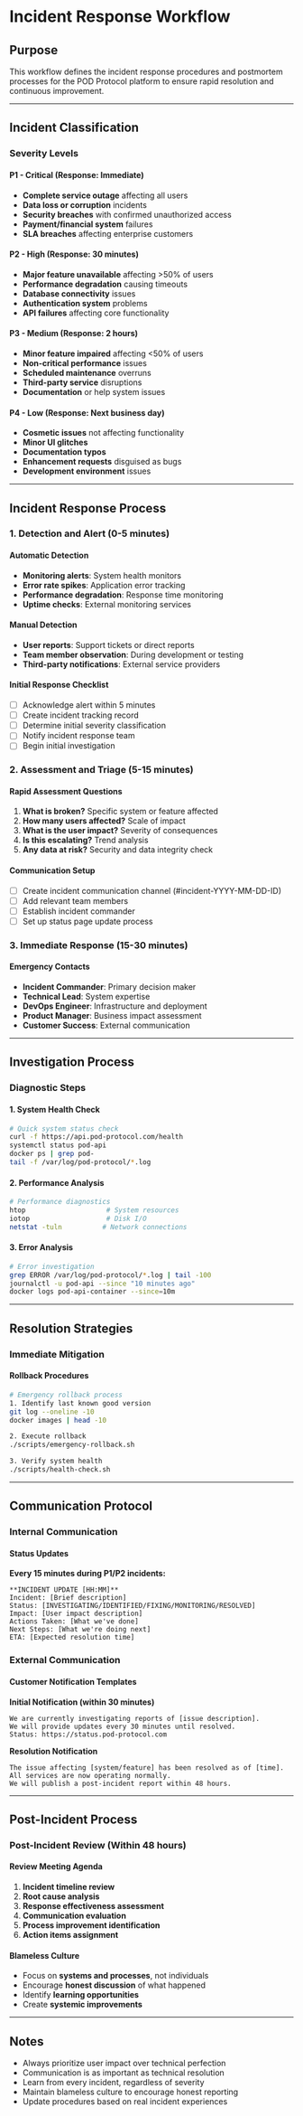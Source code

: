 # Incident Response Workflow

## Purpose
This workflow defines the incident response procedures and postmortem processes for the POD Protocol platform to ensure rapid resolution and continuous improvement.

---

## Incident Classification

### Severity Levels

#### P1 - Critical (Response: Immediate)
- **Complete service outage** affecting all users
- **Data loss or corruption** incidents
- **Security breaches** with confirmed unauthorized access
- **Payment/financial system** failures
- **SLA breaches** affecting enterprise customers

#### P2 - High (Response: 30 minutes)
- **Major feature unavailable** affecting >50% of users
- **Performance degradation** causing timeouts
- **Database connectivity** issues
- **Authentication system** problems
- **API failures** affecting core functionality

#### P3 - Medium (Response: 2 hours)
- **Minor feature impaired** affecting <50% of users
- **Non-critical performance** issues
- **Scheduled maintenance** overruns
- **Third-party service** disruptions
- **Documentation** or help system issues

#### P4 - Low (Response: Next business day)
- **Cosmetic issues** not affecting functionality
- **Minor UI glitches** 
- **Documentation typos**
- **Enhancement requests** disguised as bugs
- **Development environment** issues

---

## Incident Response Process

### 1. Detection and Alert (0-5 minutes)

#### Automatic Detection
- **Monitoring alerts**: System health monitors
- **Error rate spikes**: Application error tracking
- **Performance degradation**: Response time monitoring
- **Uptime checks**: External monitoring services

#### Manual Detection
- **User reports**: Support tickets or direct reports
- **Team member observation**: During development or testing
- **Third-party notifications**: External service providers

#### Initial Response Checklist
- [ ] Acknowledge alert within 5 minutes
- [ ] Create incident tracking record
- [ ] Determine initial severity classification
- [ ] Notify incident response team
- [ ] Begin initial investigation

### 2. Assessment and Triage (5-15 minutes)

#### Rapid Assessment Questions
1. **What is broken?** Specific system or feature affected
2. **How many users affected?** Scale of impact
3. **What is the user impact?** Severity of consequences
4. **Is this escalating?** Trend analysis
5. **Any data at risk?** Security and data integrity check

#### Communication Setup
- [ ] Create incident communication channel (#incident-YYYY-MM-DD-ID)
- [ ] Add relevant team members
- [ ] Establish incident commander
- [ ] Set up status page update process

### 3. Immediate Response (15-30 minutes)

#### Emergency Contacts
- **Incident Commander**: Primary decision maker
- **Technical Lead**: System expertise
- **DevOps Engineer**: Infrastructure and deployment
- **Product Manager**: Business impact assessment
- **Customer Success**: External communication

---

## Investigation Process

### Diagnostic Steps

#### 1. System Health Check
```bash
# Quick system status check
curl -f https://api.pod-protocol.com/health
systemctl status pod-api
docker ps | grep pod-
tail -f /var/log/pod-protocol/*.log
```

#### 2. Performance Analysis
```bash
# Performance diagnostics
htop                    # System resources
iotop                   # Disk I/O
netstat -tuln          # Network connections
```

#### 3. Error Analysis
```bash
# Error investigation
grep ERROR /var/log/pod-protocol/*.log | tail -100
journalctl -u pod-api --since "10 minutes ago"
docker logs pod-api-container --since=10m
```

---

## Resolution Strategies

### Immediate Mitigation

#### Rollback Procedures
```bash
# Emergency rollback process
1. Identify last known good version
git log --oneline -10
docker images | head -10

2. Execute rollback
./scripts/emergency-rollback.sh

3. Verify system health
./scripts/health-check.sh
```

---

## Communication Protocol

### Internal Communication

#### Status Updates
**Every 15 minutes during P1/P2 incidents:**
```
**INCIDENT UPDATE [HH:MM]**
Incident: [Brief description]
Status: [INVESTIGATING/IDENTIFIED/FIXING/MONITORING/RESOLVED]
Impact: [User impact description]
Actions Taken: [What we've done]
Next Steps: [What we're doing next]
ETA: [Expected resolution time]
```

### External Communication

#### Customer Notification Templates

**Initial Notification (within 30 minutes)**
```
We are currently investigating reports of [issue description]. 
We will provide updates every 30 minutes until resolved.
Status: https://status.pod-protocol.com
```

**Resolution Notification**
```
The issue affecting [system/feature] has been resolved as of [time].
All services are now operating normally. 
We will publish a post-incident report within 48 hours.
```

---

## Post-Incident Process

### Post-Incident Review (Within 48 hours)

#### Review Meeting Agenda
1. **Incident timeline review**
2. **Root cause analysis**
3. **Response effectiveness assessment**
4. **Communication evaluation**
5. **Process improvement identification**
6. **Action items assignment**

#### Blameless Culture
- Focus on **systems and processes**, not individuals
- Encourage **honest discussion** of what happened
- Identify **learning opportunities**
- Create **systemic improvements**

---

## Notes
- Always prioritize user impact over technical perfection
- Communication is as important as technical resolution
- Learn from every incident, regardless of severity
- Maintain blameless culture to encourage honest reporting
- Update procedures based on real incident experiences